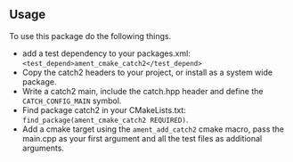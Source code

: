 
## Usage

To use this package do the following things.
 - add a test dependency to your packages.xml: `<test_depend>ament_cmake_catch2</test_depend>`
 - Copy the catch2 headers to your project, or install as a system wide package.
 - Write a catch2 main, include the catch.hpp header and define the `CATCH_CONFIG_MAIN` symbol.
 - Find package catch2 in your CMakeLists.txt: `find_package(ament_cmake_catch2 REQUIRED)`.
 - Add a cmake target using the `ament_add_catch2` cmake macro, pass the main.cpp as your first argument and all the test files as additional arguments.
